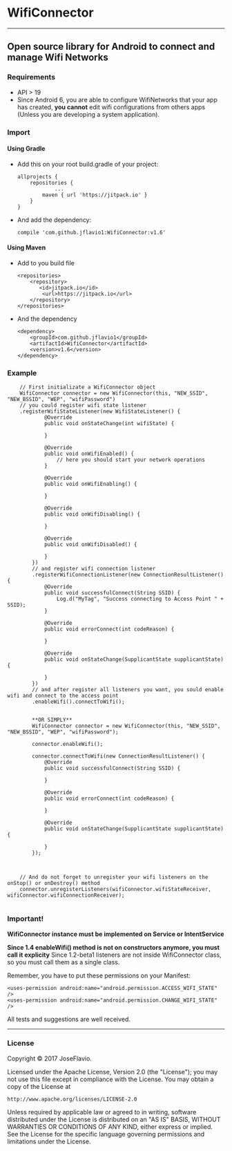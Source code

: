 # WifiConnector
---

## Open source library for Android to connect and manage Wifi Networks

### Requirements
* API > 19
* Since Android 6, you are able to configure WifiNetworks that your app has created, **you cannot** edit wifi configurations from others apps (Unless you are developing a system application).

### Import
#### Using Gradle
* Add this on your root build.gradle of your project:

	```
	allprojects {
		repositories {
				...
		    maven { url 'https://jitpack.io' }
		}
	}
	```
	
* And add the dependency:

	```
	compile 'com.github.jflavio1:WifiConnector:v1.6'
	```

#### Using Maven
* Add to you build file

	```
	<repositories>
		<repository>
		   <id>jitpack.io</id>
		    <url>https://jitpack.io</url>
		</repository>
	</repositories>
	```
* And the dependency

	```
	<dependency>
		<groupId>com.github.jflavio1</groupId>
		<artifactId>WifiConnector</artifactId>
		<version>v1.6</version>
	</dependency>
	```


### Example
```
	// First initializate a WifiConnector object
	WifiConnector connector = new WifiConnector(this, "NEW_SSID", "NEW_BSSID", "WEP", "wifiPassword")
	// you could register wifi state listener
	.registerWifiStateListener(new WifiStateListener() {
            @Override
            public void onStateChange(int wifiState) {
                
            }

            @Override
            public void onWifiEnabled() {
                // here you should start your network operations
            }

            @Override
            public void onWifiEnabling() {
                
            }

            @Override
            public void onWifiDisabling() {
                
            }

            @Override
            public void onWifiDisabled() {
                
            }
        })
		// and register wifi connection listener
		.registerWifiConnectionListener(new ConnectionResultListener() {
            @Override
            public void successfulConnect(String SSID) {
                Log.d("MyTag", "Success connecting to Access Point " + SSID);
            }

            @Override
            public void errorConnect(int codeReason) {
                
            }

            @Override
            public void onStateChange(SupplicantState supplicantState) {
                
            }
        })
		// and after register all listeners you want, you sould enable wifi and connect to the access point
		.enableWifi().connectToWifi();
	
		
		**OR SIMPLY**
		WifiConnector connector = new WifiConnector(this, "NEW_SSID", "NEW_BSSID", "WEP", "wifiPassword");
		
		connector.enableWifi();
		
		connector.connectToWifi(new ConnectionResultListener() {
            @Override
            public void successfulConnect(String SSID) {
                
            }

            @Override
            public void errorConnect(int codeReason) {

            }

            @Override
            public void onStateChange(SupplicantState supplicantState) {

            }
        });
		
		
		
	// And do not forget to unregister your wifi listeners on the onStop() or onDestroy() method
	connector.unregisterListeners(wifiConnector.wifiStateReceiver, wifiConnector.wifiConnectionReceiver);
	
```


### Important!
**WifiConnector instance must be implemented on Service or IntentService**

**Since 1.4 enableWifi() method is not on constructors anymore, you must call it explicity**
Since 1.2-beta1 listeners are not inside WifiConnector class, so you must call them as a single class.

Remember, you have to put these permissions on your Manifest:
```
<uses-permission android:name="android.permission.ACCESS_WIFI_STATE" />
<uses-permission android:name="android.permission.CHANGE_WIFI_STATE" />
```

All tests and suggestions are well received.

---
### License

Copyright © 2017 JoseFlavio.

Licensed under the Apache License, Version 2.0 (the "License");
you may not use this file except in compliance with the License.
You may obtain a copy of the License at

    http://www.apache.org/licenses/LICENSE-2.0

Unless required by applicable law or agreed to in writing, software
distributed under the License is distributed on an "AS IS" BASIS,
WITHOUT WARRANTIES OR CONDITIONS OF ANY KIND, either express or implied.
See the License for the specific language governing permissions and
limitations under the License.
